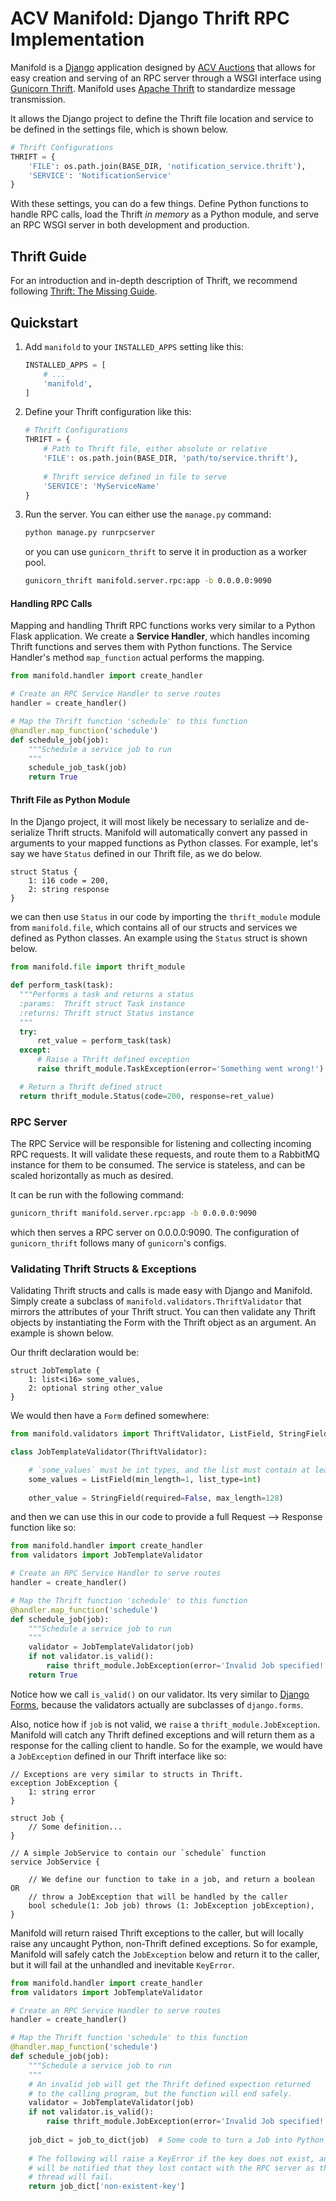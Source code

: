 # ACV Manifold: Django Thrift RPC Implementation

Manifold is a [Django](https://www.djangoproject.com) application designed by [ACV Auctions](https://acvauctions.com) that allows for easy creation and serving of an RPC server through a WSGI interface using [Gunicorn Thrift](https://github.com/eleme/gunicorn_thrift). Manifold uses [Apache Thrift](https://thrift.apache.org) to standardize message transmission. 

It allows the Django project to define the Thrift file location and service to be defined in the settings file, which is shown below.

```python
# Thrift Configurations
THRIFT = {
    'FILE': os.path.join(BASE_DIR, 'notification_service.thrift'),
    'SERVICE': 'NotificationService'
}
```

With these settings, you can do a few things. Define Python functions to handle RPC calls, load the Thrift *in memory* as a Python module, and serve an RPC WSGI server in both development and production.

## Thrift Guide
For an introduction and in-depth description of Thrift, we recommend following [Thrift: The Missing Guide](https://diwakergupta.github.io/thrift-missing-guide/).

## Quickstart

1. Add `manifold` to your `INSTALLED_APPS` setting like this:

    ```python
    INSTALLED_APPS = [
        # ...
        'manifold',
    ]
    ```
2. Define your Thrift configuration like this:

    ```python
    # Thrift Configurations
    THRIFT = {
        # Path to Thrift file, either absolute or relative
        'FILE': os.path.join(BASE_DIR, 'path/to/service.thrift'),
        
        # Thrift service defined in file to serve
        'SERVICE': 'MyServiceName'
    }
    ```
3. Run the server. You can either use the `manage.py` command:
    ```bash
    python manage.py runrpcserver
    ```
    or you can use `gunicorn_thrift` to serve it in production as a worker pool.
    ```bash
    gunicorn_thrift manifold.server.rpc:app -b 0.0.0.0:9090
    ```

#### Handling RPC Calls

Mapping and handling Thrift RPC functions works very similar to a Python
Flask application. We create a **Service Handler**, which handles incoming Thrift
functions and serves them with Python functions. The Service Handler's method
`map_function` actual performs the mapping.

```python
from manifold.handler import create_handler

# Create an RPC Service Handler to serve routes
handler = create_handler()

# Map the Thrift function 'schedule' to this function
@handler.map_function('schedule')
def schedule_job(job):
    """Schedule a service job to run
    """
    schedule_job_task(job)
    return True
```

#### Thrift File as Python Module

In the Django project, it will most likely be necessary to serialize and de-serialize Thrift structs. Manifold will automatically convert any passed in arguments to your mapped functions as Python classes. For example, let's say we have `Status` defined in our Thrift file, as we do below.

```thrift
struct Status {
    1: i16 code = 200,
    2: string response
}
```

we can then use `Status` in our code by importing the `thrift_module` module from `manifold.file`, which contains all of our structs and services we defined as Python classes. An example using the `Status` struct is shown below.

```python
from manifold.file import thrift_module

def perform_task(task):
  """Performs a task and returns a status
  :params:  Thrift struct Task instance
  :returns: Thrift struct Status instance
  """
  try:
      ret_value = perform_task(task)
  except:
      # Raise a Thrift defined exception
      raise thrift_module.TaskException(error='Something went wrong!')

  # Return a Thrift defined struct
  return thrift_module.Status(code=200, response=ret_value)
```

### RPC Server
The RPC Service will be responsible for listening and collecting incoming RPC
requests. It will validate these requests, and route them to a RabbitMQ
instance for them to be consumed. The service is stateless, and can be scaled
horizontally as much as desired.

It can be run with the following command:

```bash
gunicorn_thrift manifold.server.rpc:app -b 0.0.0.0:9090
```

which then serves a RPC server on 0.0.0.0:9090. The configuration of `gunicorn_thrift` follows many of `gunicorn`'s configs.

### Validating Thrift Structs & Exceptions

Validating Thrift structs and calls is made easy with Django and Manifold. Simply create a subclass of `manifold.validators.ThriftValidator` that mirrors the attributes of your Thrift struct. You can then validate any Thrift objects by instantiating the Form with the Thrift object as an argument. An example is shown below.

Our thrift declaration would be:

```thrift
struct JobTemplate {
    1: list<i16> some_values,
    2: optional string other_value
}
```

We would then have a `Form` defined somewhere:

```python
from manifold.validators import ThriftValidator, ListField, StringField

class JobTemplateValidator(ThriftValidator):

    # `some_values` must be int types, and the list must contain at least 1 item
    some_values = ListField(min_length=1, list_type=int)
    
    other_value = StringField(required=False, max_length=128)
```

and then we can use this in our code to provide a full Request --> Response function like so:

```python
from manifold.handler import create_handler
from validators import JobTemplateValidator

# Create an RPC Service Handler to serve routes
handler = create_handler()

# Map the Thrift function 'schedule' to this function
@handler.map_function('schedule')
def schedule_job(job):
    """Schedule a service job to run
    """
    validator = JobTemplateValidator(job)
    if not validator.is_valid():
        raise thrift_module.JobException(error='Invalid Job specified!')
    return True
```

Notice how we call `is_valid()` on our validator. Its very similar to [Django Forms](https://docs.djangoproject.com/en/2.0/topics/forms/), because the validators actually are subclasses of `django.forms`. 

Also, notice how if `job` is not valid, we `raise` a `thrift_module.JobException`. Manifold will catch any Thrift defined exceptions and will return them as a response for the calling client to handle. So for the example, we would have a `JobException` defined in our Thrift interface like so:

```thrift
// Exceptions are very similar to structs in Thrift.
exception JobException {
    1: string error
}

struct Job {
    // Some definition...
}

// A simple JobService to contain our `schedule` function
service JobService {

    // We define our function to take in a job, and return a boolean OR
    // throw a JobException that will be handled by the caller
    bool schedule(1: Job job) throws (1: JobException jobException),
}
```

Manifold will return raised Thrift exceptions to the caller, but will locally raise any uncaught Python, non-Thrift defined exceptions. So for example, Manifold will safely catch the `JobException` below and return it to the caller, but it will fail at the unhandled and inevitable `KeyError`.

```python
from manifold.handler import create_handler
from validators import JobTemplateValidator

# Create an RPC Service Handler to serve routes
handler = create_handler()

# Map the Thrift function 'schedule' to this function
@handler.map_function('schedule')
def schedule_job(job):
    """Schedule a service job to run
    """
    # An invalid job will get the Thrift defined expection returned
    # to the calling program, but the function will end safely.
    validator = JobTemplateValidator(job)
    if not validator.is_valid():
        raise thrift_module.JobException(error='Invalid Job specified!')
        
    job_dict = job_to_dict(job)  # Some code to turn a Job into Python dictionary
    
    # The following will raise a KeyError if the key does not exist, and the caller
    # will be notified that they lost contact with the RPC server as the Python
    # thread will fail.
    return job_dict['non-existent-key']
```
